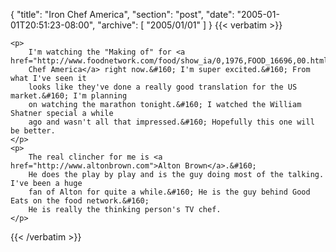 {
  "title": "Iron Chef America",
  "section": "post",
  "date": "2005-01-01T20:51:23-08:00",
  "archive": [
    "2005/01/01"
  ]
}
{{< verbatim >}}

    <p>
        I'm watching the "Making of" for <a href="http://www.foodnetwork.com/food/show_ia/0,1976,FOOD_16696,00.html">Iron
        Chef America</a> right now.&#160; I'm super excited.&#160; From what I've seen it
        looks like they've done a really good translation for the US market.&#160; I'm planning
        on watching the marathon tonight.&#160; I watched the William Shatner special a while
        ago and wasn't all that impressed.&#160; Hopefully this one will be better. 
    </p>
    <p>
        The real clincher for me is <a href="http://www.altonbrown.com">Alton Brown</a>.&#160;
        He does the play by play and is the guy doing most of the talking. I've been a huge
        fan of Alton for quite a while.&#160; He is the guy behind Good Eats on the food network.&#160;
        He is really the thinking person's TV chef. 
    </p>

{{< /verbatim >}}
